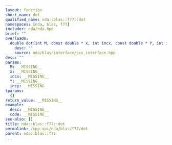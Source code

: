```yaml
---
layout: function
short_name: dot
qualified_name: nda::blas::f77::dot
namespaces: [nda, blas, f77]
includer: nda/nda.hpp
brief: ""
overloads:
  double dot(int M, const double * x, int incx, const double * Y, int incy):
    desc: ""
    source: nda/blas/interface/cxx_interface.hpp
desc: ""
params:
  M: __MISSING__
  x: __MISSING__
  incx: __MISSING__
  Y: __MISSING__
  incy: __MISSING__
tparams:
  {}
return_value: __MISSING__
example:
  desc: __MISSING__
  code: __MISSING__
see-also: []
title: nda::blas::f77::dot
permalink: /cpp-api/nda/blas/f77/dot
parent: nda::blas::f77
...
```


